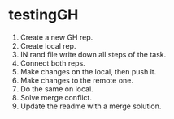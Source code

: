 # testingGH
1. Create a new GH rep.
2. Create local rep.
3. IN rand file write down all steps of the task.
4. Connect both reps.
5. Make changes on the local, then push it.
6. Make changes to the remote one.
7. Do the same on local.
8. Solve merge conflict.
9. Update the readme with a merge solution.
